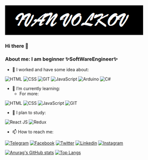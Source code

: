 [![Header](https://github.com/ubahbojikob/ubahbojikob/blob/main/assets/header.png)](https://discord.com/channels/@me)

### Hi there 👋

<!--
**ubahbojikob/ubahbojikob** is a ✨ _special_ ✨ repository because its `README.md` (this file) appears on your GitHub profile.

Here are some ideas to get you started: -->

### About me: I am beginner ✨SoftWareEngineer✨

- 🔭 I worked and have some idea about:

![HTML](https://img.shields.io/badge/-HTML-090909?style=for-the-badge&logo=HTML&logoColor=E9D54D)
![CSS](https://img.shields.io/badge/-CSS-090909?style=for-the-badge&logo=HTML&logoColor=E9D54D)
![GIT](https://img.shields.io/badge/-GIT-090909?style=for-the-badge&logo=Git&logoColor)
![JavaScript](https://img.shields.io/badge/-JavaScript-090909?style=for-the-badge&logo=JavaScript&logoColor=E9D54D)
![Arduino](https://img.shields.io/badge/-Arduino-090909?style=for-the-badge&logo=Arduino&logoColor)
![C#](https://img.shields.io/badge/--090909?style=for-the-badge&logo=C#logoColor)

- 🌱 I’m currently learning:
  - For more:

![HTML](https://img.shields.io/badge/-HTML-090909?style=for-the-badge&logo=HTML&logoColor=E9D54D)
![CSS](https://img.shields.io/badge/-CSS-090909?style=for-the-badge&logo=CSS&logoColor=E9D54D)
![JavaScript](https://img.shields.io/badge/-JavaScript-090909?style=for-the-badge&logo=JavaScript&logoColor=E9D54D)
![GIT](https://img.shields.io/badge/-GIT-090909?style=for-the-badge&logo=Git&logoColor)

- 🤔 I plan to study:

![React JS](https://img.shields.io/badge/-React-090909?style=for-the-badge&logo=React&logoColor=9cf)
![Redux](https://img.shields.io/badge/-Redux-090909?style=for-the-badge&logo=Redux&logoColor=ff69b4)

- 📫 How to reach me:

[![Telegram](https://img.shields.io/badge/-Telegram-090909?style=for-the-badge&logo=Telegram&logoColor)](https://t.me/IvanWolkov)
[![Facebook](https://img.shields.io/badge/-Facebook-090909?style=for-the-badge&logo=Facebook&logoColor=)]('!#')
[![Twitter](https://img.shields.io/badge/-Linkedin-090909?style=for-the-badge&logo=Linkedin&logoColor=)]('!#')
[![Linkedin](https://img.shields.io/badge/-Twitter-090909?style=for-the-badge&logo=Twitter&logoColor=)]('!#')
[![Instagram](https://img.shields.io/badge/-Instagram-090909?style=for-the-badge&logo=Instagram&logoColor=)](https://www.instagram.com/in100rpam/)

[![Anurag's GitHub stats](https://github-readme-stats.vercel.app/api?username=ubahbojikob&show_icons=true&theme=dracula)](https://github.com/anuraghazra/github-readme-stats)
[![Top Langs](https://github-readme-stats.vercel.app/api/top-langs/?username=ubahbojikob&layout=compact)](https://github.com/anuraghazra/github-readme-stats)

<!--- 👯 I’m looking to collaborate on ...

- 💬 Ask me about ...
- 📫 How to reach me: 123...
- 😄 Pronouns:
- ⚡ Fun fact: ...
-->
